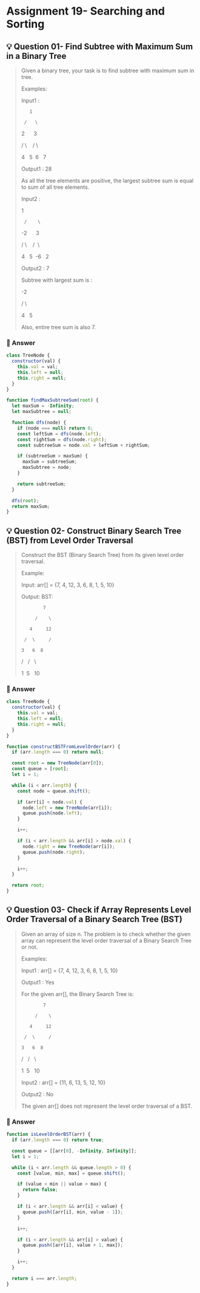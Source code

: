 # Assignment 19- Searching and Sorting

## 💡 Question 01- Find Subtree with Maximum Sum in a Binary Tree

> Given a binary tree, your task is to find subtree with maximum sum in tree.
>
> Examples:
>
> Input1 :
>
>        1
>
>      /   \
>
> 2      3
>
> / \    / \
>
> 4   5  6   7
>
> Output1 : 28
>
> As all the tree elements are positive, the largest subtree sum is equal to sum of all tree elements.
>
> Input2 :
>
> 1
>
>      /    \
>
> -2      3
>
> / \    /  \
>
> 4   5  -6   2
>
> Output2 : 7
>
> Subtree with largest sum is :
>
> -2
>
> / \
>
> 4   5
>
> Also, entire tree sum is also 7.

### 🚀 Answer

```javascript
class TreeNode {
  constructor(val) {
    this.val = val;
    this.left = null;
    this.right = null;
  }
}

function findMaxSubtreeSum(root) {
  let maxSum = -Infinity;
  let maxSubtree = null;

  function dfs(node) {
    if (node === null) return 0;
    const leftSum = dfs(node.left);
    const rightSum = dfs(node.right);
    const subtreeSum = node.val + leftSum + rightSum;

    if (subtreeSum > maxSum) {
      maxSum = subtreeSum;
      maxSubtree = node;
    }

    return subtreeSum;
  }

  dfs(root);
  return maxSum;
}
```

## 💡 Question 02- Construct Binary Search Tree (BST) from Level Order Traversal

> Construct the BST (Binary Search Tree) from its given level order traversal.
>
> Example:
>
> Input: arr[] = {7, 4, 12, 3, 6, 8, 1, 5, 10}
>
> Output: BST:
>
>             7
>
>          /    \
>
>        4     12
>
>      /  \     /
>
>     3   6  8
>
> /   /   \
>
> 1  5   10

### 🚀 Answer

```javascript
class TreeNode {
  constructor(val) {
    this.val = val;
    this.left = null;
    this.right = null;
  }
}

function constructBSTFromLevelOrder(arr) {
  if (arr.length === 0) return null;

  const root = new TreeNode(arr[0]);
  const queue = [root];
  let i = 1;

  while (i < arr.length) {
    const node = queue.shift();

    if (arr[i] < node.val) {
      node.left = new TreeNode(arr[i]);
      queue.push(node.left);
    }

    i++;

    if (i < arr.length && arr[i] > node.val) {
      node.right = new TreeNode(arr[i]);
      queue.push(node.right);
    }

    i++;
  }

  return root;
}
```

## 💡 Question 03- Check if Array Represents Level Order Traversal of a Binary Search Tree (BST)

> Given an array of size n. The problem is to check whether the given array can represent the level order traversal of a Binary Search Tree or not.
>
> Examples:
>
> Input1 : arr[] = {7, 4, 12, 3, 6, 8, 1, 5, 10}
>
> Output1 : Yes
>
> For the given arr[], the Binary Search Tree is:
>
>             7
>
>          /    \
>
>        4     12
>
>      /  \     /
>
>     3   6  8
>
> /   /   \
>
> 1  5   10
>
> Input2 : arr[] = {11, 6, 13, 5, 12, 10}
>
> Output2 : No
>
> The given arr[] does not represent the level order traversal of a BST.

### 🚀 Answer

```javascript
function isLevelOrderBST(arr) {
  if (arr.length === 0) return true;

  const queue = [[arr[0], -Infinity, Infinity]];
  let i = 1;

  while (i < arr.length && queue.length > 0) {
    const [value, min, max] = queue.shift();

    if (value < min || value > max) {
      return false;
    }

    if (i < arr.length && arr[i] < value) {
      queue.push([arr[i], min, value - 1]);
    }

    i++;

    if (i < arr.length && arr[i] > value) {
      queue.push([arr[i], value + 1, max]);
    }

    i++;
  }

  return i === arr.length;
}
```

